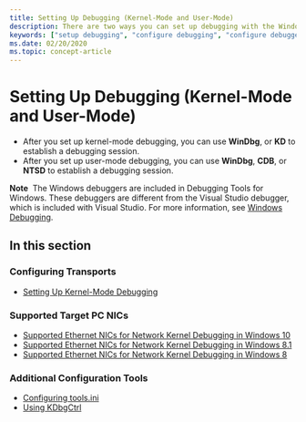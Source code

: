 ```yaml
---
title: Setting Up Debugging (Kernel-Mode and User-Mode)
description: There are two ways you can set up debugging with the Windows debuggers.
keywords: ["setup debugging", "configure debugging", "configure debugger", "WinDbg", "Visual Studio debugging", "kernel-mode debugging"]
ms.date: 02/20/2020
ms.topic: concept-article
---
```


# Setting Up Debugging (Kernel-Mode and User-Mode)

- After you set up kernel-mode debugging, you can use **WinDbg**, or **KD** to establish a debugging session.
- After you set up user-mode debugging, you can use **WinDbg**, **CDB**, or **NTSD** to establish a debugging session.

**Note**  The Windows debuggers are included in Debugging Tools for Windows. These debuggers are different from the Visual Studio debugger, which is included with Visual Studio. For more information, see [Windows Debugging](index.md).

## <span id="in_this_section"></span>In this section

### Configuring Transports

- [Setting Up Kernel-Mode Debugging](setting-up-kernel-mode-debugging-in-windbg--cdb--or-ntsd.md)

### Supported Target PC NICs

- [Supported Ethernet NICs for Network Kernel Debugging in Windows 10](supported-ethernet-nics-for-network-kernel-debugging-in-windows-10.md)
- [Supported Ethernet NICs for Network Kernel Debugging in Windows 8.1](supported-ethernet-nics-for-network-kernel-debugging-in-windows-8-1.md)
- [Supported Ethernet NICs for Network Kernel Debugging in Windows 8](supported-ethernet-nics-for-network-kernel-debugging-in-windows-8.md)

### Additional Configuration Tools

- [Configuring tools.ini](configuring-tools-ini.md)
- [Using KDbgCtrl](using-kdbgctrl.md)
